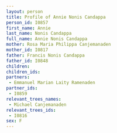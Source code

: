 ```yaml
---
layout: person
title: Profile of Annie Nonis Candappa
person_id: I0857
first_name: Annie
last_name: Nonis Candappa
full_name: Annie Nonis Candappa
mother: Rosa Maria Philippa Canjemanaden
mother_id: I0817
father: Francis Nonis Candappa
father_id: I0848
children:
children_ids:
partners:
 - Emmanuel Marian Laity Ramenaden
partner_ids:
 - I0859
relevant_trees_names:
 - Michael Canjemanaden
relevant_trees_ids:
 - I0816
sex: F
---
```


